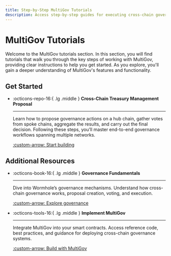 ```yaml
---
title: Step-by-Step MultiGov Tutorials
description: Access step-by-step guides for executing cross-chain governance actions, including treasury management proposals with MultiGov and Wormhole.
---
```


# MultiGov Tutorials

Welcome to the MultiGov tutorials section. In this section, you will find tutorials that walk you through the key steps of working with MultiGov, providing clear instructions to help you get started. As you explore, you'll gain a deeper understanding of MultiGov's features and functionality.

## Get Started

<div class="grid cards" markdown>

-   :octicons-repo-16:{ .lg .middle } **Cross-Chain Treasury Management Proposal**

    ---

    Learn how to propose governance actions on a hub chain, gather votes from spoke chains, aggregate the results, and carry out the final decision. Following these steps, you’ll master end-to-end governance workflows spanning multiple networks.

    [:custom-arrow: Start building](/docs/tutorials/multigov/treasury-proposal/)

</div>

## Additional Resources

<div class="grid cards" markdown>

-   :octicons-book-16:{ .lg .middle } **Governance Fundamentals**

    ---

    Dive into Wormhole’s governance mechanisms. Understand how cross-chain governance works, proposal creation, voting, and execution.

    [:custom-arrow: Explore governance](/docs/learn/governance/)

-   :octicons-tools-16:{ .lg .middle } **Implement MultiGov**

    ---

    Integrate MultiGov into your smart contracts. Access reference code, best practices, and guidance for deploying cross-chain governance systems.


    [:custom-arrow: Build with MultiGov](/docs/build/multigov/)

</div>
